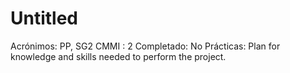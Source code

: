 # Untitled

Acrónimos: PP, SG2
CMMI : 2
Completado: No
Prácticas: Plan for knowledge and skills needed to perform the project.